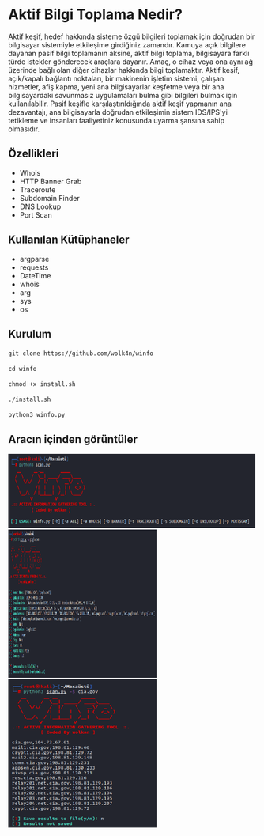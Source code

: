 # Aktif Bilgi Toplama Nedir?
Aktif keşif, hedef hakkında sisteme özgü bilgileri toplamak için doğrudan bir bilgisayar sistemiyle etkileşime girdiğiniz zamandır. Kamuya açık bilgilere dayanan pasif bilgi toplamanın aksine, aktif bilgi toplama, bilgisayara farklı türde istekler gönderecek araçlara dayanır. Amaç, o cihaz veya ona aynı ağ üzerinde bağlı olan diğer cihazlar hakkında bilgi toplamaktır. Aktif keşif, açık/kapalı bağlantı noktaları, bir makinenin işletim sistemi, çalışan hizmetler, afiş kapma, yeni ana bilgisayarlar keşfetme veya bir ana bilgisayardaki savunmasız uygulamaları bulma gibi bilgileri bulmak için kullanılabilir. Pasif keşifle karşılaştırıldığında aktif keşif yapmanın ana dezavantajı, ana bilgisayarla doğrudan etkileşimin sistem IDS/IPS'yi tetikleme ve insanları faaliyetiniz konusunda uyarma şansına sahip olmasıdır.

## Özellikleri
- Whois<br>
- HTTP Banner Grab<br>
- Traceroute<br>
- Subdomain Finder<br>
- DNS Lookup<br>
- Port Scan<br>

## Kullanılan Kütüphaneler
- argparse<br>
- requests<br>
- DateTime<br>
- whois<br>
- arg<br>
- sys<br>
- os<br>

## Kurulum
`git clone https://github.com/wolk4n/winfo`

`cd winfo`

`chmod +x install.sh`

`./install.sh`

`python3 winfo.py`

## Aracın içinden görüntüler
<img height="150" width="500" src="https://github.com/wolk4n/winfo/blob/main/img/main.png">

<img height="300" width="300" src="https://github.com/wolk4n/winfo/blob/main/img/whois.png">

<img height="300" width="300" src="https://github.com/wolk4n/winfo/blob/main/img/subs.png">

